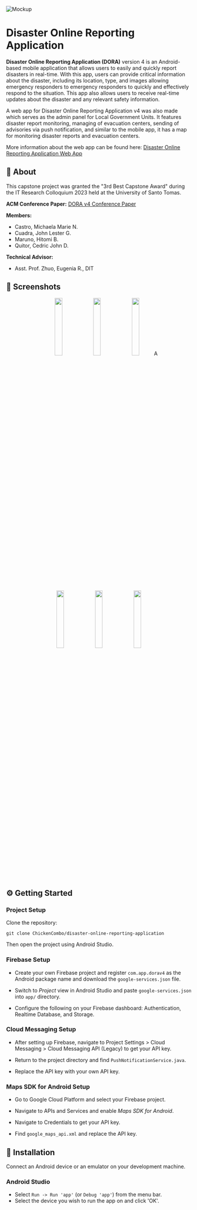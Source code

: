 ![Mockup](https://i.imgur.com/nWus4Zf.jpg)

# Disaster Online Reporting Application

**Disaster Online Reporting Application (DORA)** version 4 is an Android-based mobile application that allows users to easily and quickly report disasters in real-time. With this app, users can provide critical information about the disaster, including its location, type, and images allowing emergency responders to emergency responders to quickly and effectively respond to the situation. This app also allows users to receive real-time updates about the disaster and any relevant safety information.

A web app for Disaster Online Reporting Application v4 was also made which serves as the admin panel for Local Government Units. It features disaster report monitoring, managing of evacuation centers, sending of advisories via push notification, and similar to the mobile app, it has a map for monitoring disaster reports and evacuation centers.

More information about the web app can be found here: [Disaster Online Reporting Application Web App](https://github.com/cedricquitor/disaster-online-reporting-application-v4-web-app)

## 📄 About

This capstone project was granted the "3rd Best Capstone Award" during the IT Research Colloquium 2023 held at the University of Santo Tomas.

**ACM Conference Paper:** [DORA v4 Conference Paper](https://drive.google.com/file/d/1NkkymFQ7Tw61rF5l68LpiJRzfJdXonWZ/view?usp=sharing)

**Members:**

* Castro, Michaela Marie N.
* Cuadra, John Lester G.
* Maruno, Hitomi B.
* Quitor, Cedric John D.

**Technical Advisor:**

* Asst. Prof. Zhuo, Eugenia R., DIT

## 📸 Screenshots
<p align="center">
  <img src="https://i.imgur.com/vTQltdl.jpeg" width="20%" height="20%">
  <img src="https://i.imgur.com/I1iuOU5.jpeg" width="20%" height="20%">
  <img src="https://i.imgur.com/jG5jlge.jpeg" width="20%" height="20%">A
</p>

<p align="center">
  <img src="https://i.imgur.com/eJPPaCK.jpeg" width="20%" height="20%">
  <img src="https://i.imgur.com/VT23vwQ.jpeg" width="20%" height="20%">
  <img src="https://i.imgur.com/bB8Pk3s.jpeg" width="20%" height="20%">
</p>

## ⚙️ Getting Started

### Project Setup

Clone the repository:

    git clone ChickenCombo/disaster-online-reporting-application

Then open the project using Android Studio.

### Firebase Setup

* Create your own Firebase project and register `com.app.dorav4` as the Android package name and download the `google-services.json` file.

* Switch to *Project* view in Android Studio and paste `google-services.json` into `app/` directory.

* Configure the following on your Firebase dashboard: Authentication, Realtime Database, and Storage.

### Cloud Messaging Setup

* After setting up Firebase, navigate to Project Settings > Cloud Messaging > Cloud Messaging API (Legacy) to get your API key.

* Return to the project directory and find `PushNotificationService.java`.

* Replace the API key with your own API key.

### Maps SDK for Android Setup

* Go to Google Cloud Platform and select your Firebase project.

* Navigate to APIs and Services and enable *Maps SDK for Android*.

* Navigate to Credentials to get your API key.

* Find `google_maps_api.xml` and replace the API key.

## 📱 Installation

Connect an Android device or an emulator on your development machine.

### Android Studio

* Select `Run -> Run 'app'` (or `Debug 'app'`) from the menu bar.
* Select the device you wish to run the app on and click 'OK'.
